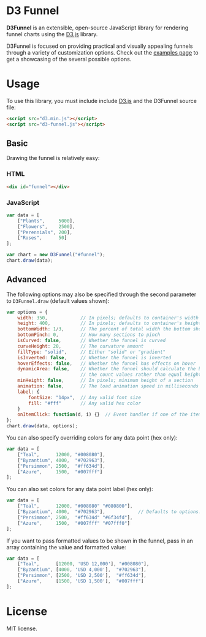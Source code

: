 # D3 Funnel

**D3Funnel** is an extensible, open-source JavaScript library for rendering
funnel charts using the [D3.js][d3] library.

D3Funnel is focused on providing practical and visually appealing funnels
through a variety of customization options. Check out the [examples page][examples]
to get a showcasing of the several possible options.

# Usage

To use this library, you must include include [D3.js][d3] and the D3Funnel
source file:

``` html
<script src="d3.min.js"></script>
<script src="d3-funnel.js"></script>
```

## Basic

Drawing the funnel is relatively easy:

### HTML

``` html
<div id="funnel"></div>
```

### JavaScript

``` javascript
var data = [
    ["Plants",     5000],
    ["Flowers",    2500],
    ["Perennials", 200],
    ["Roses",      50]
];

var chart = new D3Funnel("#funnel");
chart.draw(data);
```

## Advanced

The following options may also be specified through the second parameter to
`D3Funnel.draw` (default values shown):

``` javascript
var options = {
    width: 350,            // In pixels; defaults to container's width (if non-zero)
    height: 400,           // In pixels; defaults to container's height (if non-zero)
    bottomWidth: 1/3,      // The percent of total width the bottom should be
    bottomPinch: 0,        // How many sections to pinch
    isCurved: false,       // Whether the funnel is curved
    curveHeight: 20,       // The curvature amount
    fillType: "solid",     // Either "solid" or "gradient"
    isInverted: false,     // Whether the funnel is inverted
    hoverEffects: false,   // Whether the funnel has effects on hover
    dynamicArea: false,    // Whether the funnel should calculate the blocks by
                           // the count values rather than equal heights
    minHeight: false,      // In pixels; minimum height of a section
    animation: false,      // The load animation speed in milliseconds
    label: {
        fontSize: "14px",  // Any valid font size
        fill: "#fff"       // Any valid hex color
    }
    onItemClick: function(d, i) {}  // Event handler if one of the items is clicked
};
chart.draw(data, options);
```

You can also specify overriding colors for any data point (hex only):

``` javascript
var data = [
    ["Teal",      12000, "#008080"],
    ["Byzantium", 4000,  "#702963"],
    ["Persimmon", 2500,  "#ff634d"],
    ["Azure",     1500,  "#007fff"]
];
```

You can also set colors for any data point label (hex only):

``` javascript
var data = [
    ["Teal",      12000, "#008080" "#080800"],
    ["Byzantium", 4000,  "#702963"],            // Defaults to options.label.fill
    ["Persimmon", 2500,  "#ff634d" "#6f34fd"],
    ["Azure",     1500,  "#007fff" "#07fff0"]
];
```

If you want to pass formatted values to be shown in the funnel, pass in an array containing the value and formatted value:

``` javascript
var data = [
    ["Teal",      [12000, 'USD 12,000'], "#008080"],
    ["Byzantium", [4000, 'USD 4,000'],  "#702963"],
    ["Persimmon", [2500, 'USD 2,500'],  "#ff634d"],
    ["Azure",     [1500, 'USD 1,500'],  "#007fff"]
];
```

# License

MIT license.

[d3]: http://d3js.org/
[examples]: http://jakezatecky.github.io/d3-funnel/
